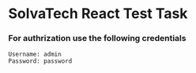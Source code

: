 # SolvaTech React Test Task

### For authrization use the following credentials

```
Username: admin
Password: password
```